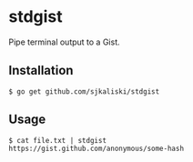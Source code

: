 # stdgist

Pipe terminal output to a Gist.

## Installation

```
$ go get github.com/sjkaliski/stdgist
```

## Usage

```
$ cat file.txt | stdgist
https://gist.github.com/anonymous/some-hash
```
